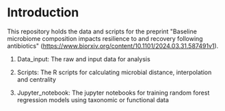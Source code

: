 # Introduction
This repository holds the data and scripts for the preprint "Baseline microbiome composition impacts resilience to and recovery following antibiotics" (https://www.biorxiv.org/content/10.1101/2024.03.31.587491v1).

1. Data_input: The raw and input data for analysis
   
3. Scripts: The R scripts for calculating microbial distance, interpolation and centrality
   
5. Jupyter_notebook: The jupyter notebooks for training random forest regression models using taxonomic or functional data
